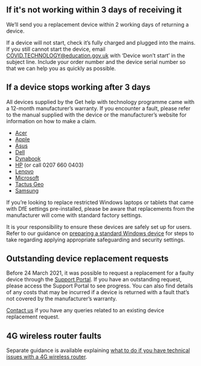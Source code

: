 ## If it's not working within 3 days of receiving it

We’ll send you a replacement device within 2 working days of returning a device.

If a device will not start, check it’s fully charged and plugged into the mains. If you still cannot start the device, email [COVID.TECHNOLOGY@education.gov.uk](mailto:COVID.TECHNOLOGY@education.gov.uk) with ‘Device won’t start’ in the subject line. Include your order number and the device serial number so that we can help you as quickly as possible.

## If a device stops working after 3 days

All devices supplied by the Get help with technology programme came with a 12-month manufacturer’s warranty. If you encounter a fault, please refer to the manual supplied with the device or the manufacturer’s website for information on how to make a claim.

* [Acer](https://www.acer.com/ac/en/GB/content/support)
* [Apple](https://support.apple.com/en-gb/ipad/repair/service)
* [Asus](https://www.asus.com/uk/support/warranty-status-inquiry/)
* [Dell](https://www.dell.com/support/home/en-uk?app=warranty)
* [Dynabook](https://support.dynabook.com/warranty)
* [HP](https://support.hp.com/gb-en/checkwarranty) (or call 0207 660 0403)
* [Lenovo](https://pcsupport.lenovo.com/uk/en/warrantylookup#/)
* [Microsoft](https://docs.microsoft.com/en-gb/surface/)
* [Tactus Geo](https://geo-computers.com/support/)
* [Samsung](https://www.samsung.com/uk/support/warranty/)

If you’re looking to replace restricted Windows laptops or tablets that came with DfE settings pre-installed, please be aware that replacements from the manufacturer will come with standard factory settings.

It is your responsibility to ensure these devices are safely set up for users. Refer to our guidance on [preparing a standard Windows device](/devices/preparing-a-standard-windows-device) for steps to take regarding applying appropriate safeguarding and security settings.

## Outstanding device replacement requests

Before 24 March 2021, it was possible to request a replacement for a faulty device through the [Support Portal](https://computacenterprod.service-now.com/dfe). If you have an outstanding request, please access the Support Portal to see progress. You can also find details of any costs that may be incurred if a device is returned with a fault that’s not covered by the manufacturer’s warranty.

[Contact us](/get-support) if you have any queries related to an existing device replacement request.

## 4G wireless router faults

Separate guidance is available explaining [what to do if you have technical issues with a 4G wireless router](/devices/resolve-issues-with-4g-wireless-routers).
